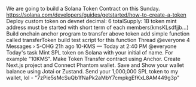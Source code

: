 We are going to build a Solana Token Contract on this Sunday.
https://solana.com/developers/guides/getstarted/how-to-create-a-token
Deploy custom token on devnet
decimal: 6
totalSupply: 1B
token mint address must be started with short term of each members(kmsKLsdfjjb...)
Build onchain anchor program to transfer above token
add simple function called transferToken
build test script for this function 
Thread
@everyone
4 Messages ›
5-OHG
21h ago
10-KMS — Today at 2:40 PM
@everyone 
Today's task
Mint SPL token on Solana with your initial of name. For example "10KMS".
Make Token Transfer contract using Anchor.
Create Next.js project and Connect Phantom wallet.
Save and Show your wallet balance using Jotai or Zustand.
Send your 1,000,000 SPL token to my wallet, lol - "7zPie5sMcSuQb1fNaPk2aMbY7cmpkgEfKxL8AM449g3p"
